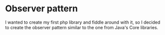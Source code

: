 Observer pattern
=========================

I wanted to create my first php library and fiddle around with it, so I decided to create the observer pattern similar to the one from Java's Core libraries.
